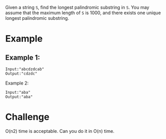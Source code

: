 Given a string `S`, find the longest palindromic substring in `S`. You may assume that the maximum length of `S` is 1000, and there exists one unique longest palindromic substring.

# Example
## Example 1:
```
Input:"abcdzdcab"
Output:"cdzdc"
```
Example 2:
```
Input:"aba"
Output:"aba"
```
# Challenge
O(n2) time is acceptable. Can you do it in O(n) time.